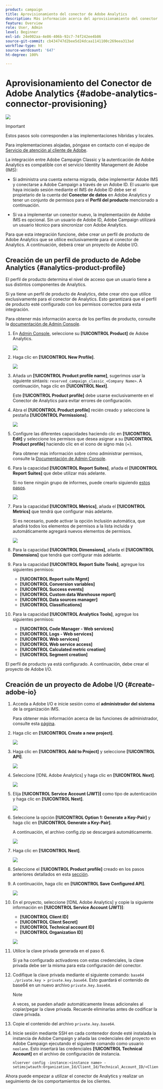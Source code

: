 ```yaml
---
product: campaign
title: Aprovisionamiento del conector de Adobe Analytics
description: Más información acerca del aprovisionamiento del conector de Adobe Analytics
feature: Overview
role: User, Admin
level: Beginner
exl-id: 24e002aa-4e86-406b-92c7-74f242ee4b86
source-git-commit: cb434747d2bee5d24dcaa1141100c269eea313ad
workflow-type: ht
source-wordcount: '647'
ht-degree: 100%

---
```


# Aprovisionamiento del Conector de Adobe Analytics {#adobe-analytics-connector-provisioning}

![](../../assets/v7-only.svg)

>[!IMPORTANT]
>
> Estos pasos solo corresponden a las implementaciones híbridas y locales.
>
>Para implementaciones alojadas, póngase en contacto con el equipo de [Servicio de atención al cliente de Adobe](https://helpx.adobe.com/es/enterprise/admin-guide.html/enterprise/using/support-for-experience-cloud.ug.html).

La integración entre Adobe Campaign Classic y la autenticación de Adobe Analytics es compatible con el servicio Identity Management de Adobe (IMS):

* Si administra una cuenta externa migrada, debe implementar Adobe IMS y conectarse a Adobe Campaign a través de un Adobe ID. El usuario que haya iniciado sesión mediante el IMS de Adobe ID debe ser el propietario de la cuenta del **Conector de datos** en Adobe Analytics y tener un conjunto de permisos para el **Perfil del producto** mencionado a continuación.

* Si va a implementar un conector nuevo, la implementación de Adobe IMS es opcional. Sin un usuario de Adobe ID, Adobe Campaign utilizará un usuario técnico para sincronizar con Adobe Analytics.

Para que esta integración funcione, debe crear un perfil de producto de Adobe Analytics que se utilice exclusivamente para el conector de Analytics. A continuación, deberá crear un proyecto de Adobe I/O.

## Creación de un perfil de producto de Adobe Analytics {#analytics-product-profile}

El perfil de producto determina el nivel de acceso que un usuario tiene a sus distintos componentes de Analytics.

Si ya tiene un perfil de producto de Analytics, debe crear otro que utilice exclusivamente para el conector de Analytics. Esto garantizará que el perfil de producto esté configurado con los permisos correctos para esta integración.

Para obtener más información acerca de los perfiles de producto, consulte la [documentación de Admin Console](https://helpx.adobe.com/mt/enterprise/admin-guide.html).

1. En [Admin Console](https://adminconsole.adobe.com/), seleccione su **[!UICONTROL Product]** de Adobe Analytics.

   ![](assets/do-not-localize/triggers_1.png)

1. Haga clic en **[!UICONTROL New Profile]**.

   ![](assets/do-not-localize/triggers_2.png)

1. Añada un **[!UICONTROL Product profile name]**, sugerimos usar la siguiente sintaxis: `reserved_campaign_classic_<Company Name>`. A continuación, haga clic en **[!UICONTROL Next]**.

   Este **[!UICONTROL Product profile]** debe usarse exclusivamente en el Conector de Analytics para evitar errores de configuración.

1. Abra el **[!UICONTROL Product profile]** recién creado y seleccione la pestaña **[!UICONTROL Permissions]**.

   ![](assets/do-not-localize/triggers_3.png)

1. Configure las diferentes capacidades haciendo clic en **[!UICONTROL Edit]** y seleccione los permisos que desea asignar a su **[!UICONTROL Product profile]** haciendo clic en el icono de signo más (+).

   Para obtener más información sobre cómo administrar permisos, consulte la [Documentación de Admin Console](https://helpx.adobe.com/mt/enterprise/using/manage-permissions-and-roles.html).

1. Para la capacidad **[!UICONTROL Report Suites]**, añada el **[!UICONTROL Report Suites]** que debe utilizar más adelante.

   Si no tiene ningún grupo de informes, puede crearlo siguiendo [estos pasos](../../platform/using/adobe-analytics-connector.md#report-suite-analytics).

   ![](assets/do-not-localize/triggers_4.png)

1. Para la capacidad **[!UICONTROL Metrics]**, añada el **[!UICONTROL Metrics]** que tendrá que configurar más adelante.

   Si es necesario, puede activar la opción Inclusión automática, que añadirá todos los elementos de permisos a la lista incluida y automáticamente agregará nuevos elementos de permisos.

   ![](assets/do-not-localize/triggers_13.png)

1. Para la capacidad **[!UICONTROL Dimensions]**, añada el **[!UICONTROL Dimensions]** que tendrá que configurar más adelante.

1. Para la capacidad **[!UICONTROL Report Suite Tools]**, agregue los siguientes permisos:

   * **[!UICONTROL Report suite Mgmt]**
   * **[!UICONTROL Conversion variables]**
   * **[!UICONTROL Success events]**
   * **[!UICONTROL Custom data Warehouse report]**
   * **[!UICONTROL Data sources manager]**
   * **[!UICONTROL Classifications]**

1. Para la capacidad **[!UICONTROL Analytics Tools]**, agregue los siguientes permisos:

   * **[!UICONTROL Code Manager - Web services]**
   * **[!UICONTROL Logs - Web services]**
   * **[!UICONTROL Web services]**
   * **[!UICONTROL Web service access]**
   * **[!UICONTROL Calculated metric creation]**
   * **[!UICONTROL Segment creation]**

El perfil de producto ya está configurado. A continuación, debe crear el proyecto de Adobe I/O.

## Creación de un proyecto de Adobe I/O {#create-adobe-io}

1. Acceda a Adobe I/O e inicie sesión como el **administrador del sistema** de la organización IMS.

   Para obtener más información acerca de las funciones de administrador, consulte esta [página](https://helpx.adobe.com/es/enterprise/using/admin-roles.html).

1. Haga clic en **[!UICONTROL Create a new project]**.

   ![](assets/do-not-localize/triggers_5.png)

1. Haga clic en **[!UICONTROL Add to Project]** y seleccione **[!UICONTROL API]**.

   ![](assets/do-not-localize/triggers_6.png)

1. Seleccione [!DNL Adobe Analytics] y haga clic en **[!UICONTROL Next]**.

   ![](assets/do-not-localize/triggers_7.png)

1. Elija **[!UICONTROL Service Account (JWT)]** como tipo de autenticación y haga clic en **[!UICONTROL Next]**.

   ![](assets/do-not-localize/triggers_8.png)

1. Seleccione la opción **[!UICONTROL Option 1: Generate a Key-Pair]** y haga clic en **[!UICONTROL Generate a Key-Pair]**.

   A continuación, el archivo config.zip se descargará automáticamente.

   ![](assets/do-not-localize/triggers_9.png)

1. Haga clic en **[!UICONTROL Next]**.

   ![](assets/do-not-localize/triggers_10.png)

1. Seleccione el **[!UICONTROL Product profile]** creado en los pasos anteriores detallados en esta [sección](#analytics-product-profile).

1. A continuación, haga clic en **[!UICONTROL Save Configured API]**.

   ![](assets/do-not-localize/triggers_11.png)

1. En el proyecto, seleccione [!DNL Adobe Analytics] y copie la siguiente información en **[!UICONTROL Service Account (JWT)]**:

   * **[!UICONTROL Client ID]**
   * **[!UICONTROL Client Secret]**
   * **[!UICONTROL Technical account ID]**
   * **[!UICONTROL Organization ID]**

   ![](assets/do-not-localize/triggers_12.png)

1. Utilice la clave privada generada en el paso 6.

   Si ya ha configurado activadores con estas credenciales, la clave privada debe ser la misma para esta configuración del conector.

1. Codifique la clave privada mediante el siguiente comando: `base64 ./private.key > private.key.base64`. Esto guardará el contenido de base64 en un nuevo archivo `private.key.base64`.

   >[!NOTE]
   >
   >A veces, se pueden añadir automáticamente líneas adicionales al copiar/pegar la clave privada. Recuerde eliminarlas antes de codificar la clave privada.

1. Copie el contenido del archivo `private.key.base64`.

1. Inicie sesión mediante SSH en cada contenedor donde esté instalada la instancia de Adobe Campaign y añada las credenciales del proyecto en Adobe Campaign ejecutando el siguiente comando como usuario `neolane`. Esto insertará las credenciales **[!UICONTROL Technical Account]** en el archivo de configuración de instancia.

   ```
   nlserver config -instance:<instance name> -setimsjwtauth:Organization_Id/Client_Id/Technical_Account_ID/<Client_Secret>/<Base64_encoded_Private_Key>
   ```
Ahora puede empezar a utilizar el conector de Analytics y realizar un seguimiento de los comportamientos de los clientes.

